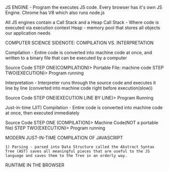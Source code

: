 JS ENGINE - Program the executes JS code. Every browser has it's own JS Engine. Chrome has V8 which also runs node.js

All JS engines contain a Call Stack and a Heap
Call Stack - Where code is executed via execution context
Heap - memory pool that stores all objects our application needs

COMPUTER SCIENCE SIDENOTE: COMPILATION VS. INTERPRETATION

Compilation - Entire code is converted into machine code at once, and written to a binary file that can be executed by a computer

Source Code STEP ONE(COMPILATION)> Portable File: machine code STEP TWO(EXECUTION)> Program running

Interpretation - Interpreter runs through the source code and executes it line by line (converted into machine code right before execution(slow))

Source Code STEP ONE(EXECUTION LINE BY LINE)> Program Running

Just-in-time (JIT) Compilation - Entire code is converted into machine code at once, then executed immediately

Source Code STEP ONE (COMPILATION)> Machine Code(NOT a portable file) STEP TWO(EXECUTION)> Program running

MODERN JUST-IN-TIME COMPILATION OF JAVASCRIPT

    1) Parsing - parsed into Data Structure called the Abstract Syntax Tree (AST) saves all meaningful pieces that are useful to the JS language and saves them to the Tree in an orderly way.

RUNTIME IN THE BROWSER
